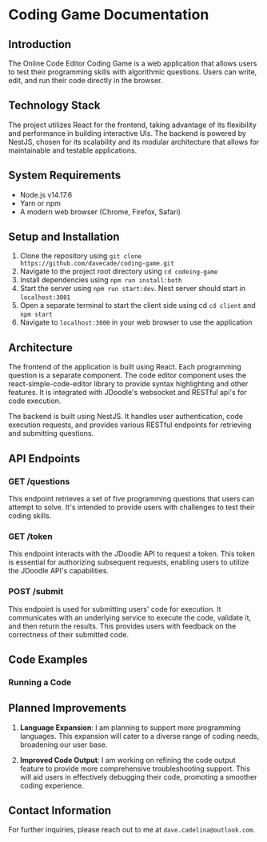 # Coding Game Documentation

## Introduction

The Online Code Editor Coding Game is a web application that allows users to test their programming skills with algorithmic questions. Users can write, edit, and run their code directly in the browser.

## Technology Stack

The project utilizes React for the frontend, taking advantage of its flexibility and performance in building interactive UIs. The backend is powered by NestJS, chosen for its scalability and its modular architecture that allows for maintainable and testable applications.

## System Requirements

- Node.js v14.17.6
- Yarn or npm
- A modern web browser (Chrome, Firefox, Safari)

## Setup and Installation

1. Clone the repository using `git clone https://github.com/davecade/coding-game.git`
2. Navigate to the project root directory using `cd codeing-game`
3. Install dependencies using `npm run install:both`
4. Start the server using `npm run start:dev`. Nest server should start in `localhost:3001`
5. Open a separate terminal to start the client side using cd `cd client` and `npm start`
6. Navigate to `localhost:3000` in your web browser to use the application

## Architecture

The frontend of the application is built using React. Each programming question is a separate component. The code editor component uses the react-simple-code-editor library to provide syntax highlighting and other features. It is integrated with JDoodle's websocket and RESTful api's for code execution.

The backend is built using NestJS. It handles user authentication, code execution requests, and provides various RESTful endpoints for retrieving and submitting questions.

## API Endpoints

### GET /questions

This endpoint retrieves a set of five programming questions that users can attempt to solve. It's intended to provide users with challenges to test their coding skills.

### GET /token

This endpoint interacts with the JDoodle API to request a token. This token is essential for authorizing subsequent requests, enabling users to utilize the JDoodle API's capabilities.

### POST /submit

This endpoint is used for submitting users' code for execution. It communicates with an underlying service to execute the code, validate it, and then return the results. This provides users with feedback on the correctness of their submitted code.

## Code Examples

### Running a Code

## Planned Improvements
1. **Language Expansion**: I am planning to support more programming languages. This expansion will cater to a diverse range of coding needs, broadening our user base.

2. **Improved Code Output**: I am working on refining the code output feature to provide more comprehensive troubleshooting support. This will aid users in effectively debugging their code, promoting a smoother coding experience.

## Contact Information
For further inquiries, please reach out to me at `dave.cadelina@outlook.com`.
```
